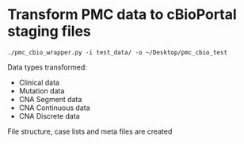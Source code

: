 # Transform PMC data to cBioPortal staging files

```
./pmc_cbio_wrapper.py -i test_data/ -o ~/Desktop/pmc_cbio_test
```

Data types transformed:
- Clinical data
- Mutation data
- CNA Segment data
- CNA Continuous data
- CNA Discrete data

File structure, case lists and meta files are created
